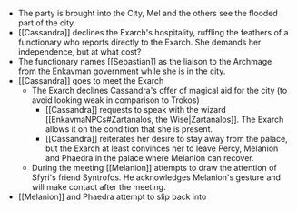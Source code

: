 - The party is brought into the City, Mel and the others see the flooded part of the city.
- [[Cassandra]] declines the Exarch's hospitality, ruffling the feathers of a functionary who reports directly to the Exarch.  She demands her independence, but at what cost?
- The functionary names [[Sebastian]] as the liaison to the Archmage from the Enkavman government while she is in the city.
- [[Cassandra]] goes to meet the Exarch
	- The Exarch declines Cassandra's offer of magical aid for the city (to avoid looking weak in comparison to Trokos)
		- [[Cassandra]] requests to speak with the wizard [[EnkavmaNPCs#Zartanalos, the Wise|Zartanalos]].  The Exarch allows it on the condition that she is present.
		- [[Cassandra]] reiterates her desire to stay away from the palace, but the Exarch at least convinces her to leave Percy, Melanion and Phaedra in the palace where Melanion can recover.
	- During the meeting [[Melanion]] attempts to draw the attention of Sfyri's friend Syntrofos.  He acknowledges Melanion's gesture and will make contact after the meeting.
- [[Melanion]] and Phaedra attempt to slip back into 